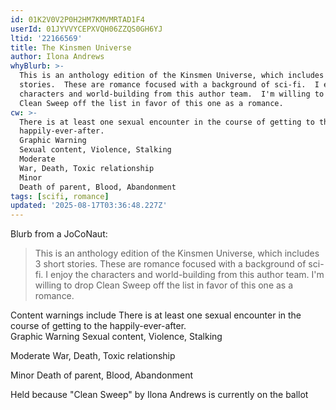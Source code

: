```yaml
---
id: 01K2V0V2P0H2HM7KMVMRTAD1F4
userId: 01JYVVYCEPXVQH06ZZQS0GH6YJ
ltid: '22166569'
title: The Kinsmen Universe
author: Ilona Andrews
whyBlurb: >-
  This is an anthology edition of the Kinsmen Universe, which includes 3 short
  stories.  These are romance focused with a background of sci-fi.  I enjoy the
  characters and world-building from this author team.  I'm willing to drop
  Clean Sweep off the list in favor of this one as a romance.
cw: >-
  There is at least one sexual encounter in the course of getting to the
  happily-ever-after.
  Graphic Warning
  Sexual content, Violence, Stalking
  Moderate
  War, Death, Toxic relationship
  Minor
  Death of parent, Blood, Abandonment
tags: [scifi, romance]
updated: '2025-08-17T03:36:48.227Z'
---
```


Blurb from a JoCoNaut:

> This is an anthology edition of the Kinsmen Universe, which includes 3 short
> stories. These are romance focused with a background of sci-fi. I enjoy the
> characters and world-building from this author team. I'm willing to drop Clean
> Sweep off the list in favor of this one as a romance.

Content warnings include There is at least one sexual encounter in the course of
getting to the happily-ever-after.\
Graphic Warning Sexual content, Violence, Stalking

Moderate War, Death, Toxic relationship

Minor Death of parent, Blood, Abandonment

Held because "Clean Sweep" by Ilona Andrews is currently on the ballot
